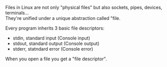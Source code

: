 

Files in Linux are not only "physical files" but also sockets, pipes, devices, terminals...  
They're unified under a unique abstraction called "file.

Every program inherits 3 basic file descriptors:
- stdin, standard input (Console input)
- stdout, standard output (Console output)
- stderr, statndard error (Console error)

When you open a file you get a "file descriptor".









